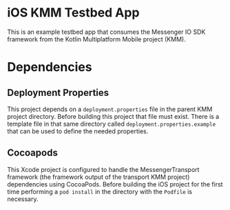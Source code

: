 # iOS KMM Testbed App

This is an example testbed app that consumes the Messenger IO SDK framework from the Kotlin Multiplatform Mobile project (KMM).

# Dependencies

## Deployment Properties

This project depends on a `deployment.properties` file in the parent KMM project directory. Before building this project that file must exist. There is a template file in that same directory called `deployment.properties.example` that can be used to define the needed properties.

## Cocoapods

This Xcode project is configured to handle the MessengerTransport framework (the framework output of the transport KMM project) dependencies using CocoaPods. Before building the iOS project for the first time performing a `pod install` in the directory with the `Podfile` is necessary. 

